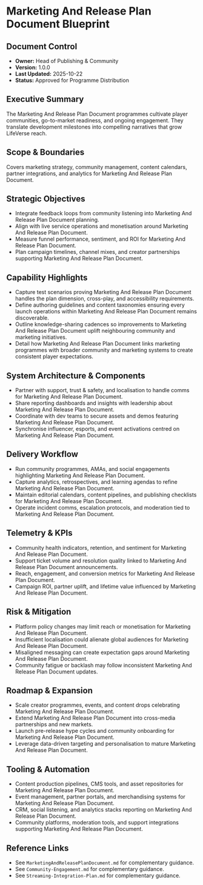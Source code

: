 # Marketing And Release Plan Document Blueprint
## Document Control
- **Owner:** Head of Publishing & Community
- **Version:** 1.0.0
- **Last Updated:** 2025-10-22
- **Status:** Approved for Programme Distribution

## Executive Summary
The Marketing And Release Plan Document programmes cultivate player communities, go-to-market
readiness, and ongoing engagement. They translate development milestones into compelling narratives
that grow LifeVerse reach.

## Scope & Boundaries
Covers marketing strategy, community management, content calendars, partner integrations, and
analytics for Marketing And Release Plan Document.

## Strategic Objectives
- Integrate feedback loops from community listening into Marketing And Release Plan Document planning.
- Align with live service operations and monetisation around Marketing And Release Plan Document.
- Measure funnel performance, sentiment, and ROI for Marketing And Release Plan Document.
- Plan campaign timelines, channel mixes, and creator partnerships supporting Marketing And Release Plan Document.

## Capability Highlights
- Capture test scenarios proving Marketing And Release Plan Document handles the plan dimension, cross-play, and accessibility requirements.
- Define authoring guidelines and content taxonomies ensuring every launch operations within Marketing And Release Plan Document remains discoverable.
- Outline knowledge-sharing cadences so improvements to Marketing And Release Plan Document uplift neighbouring community and marketing initiatives.
- Detail how Marketing And Release Plan Document links marketing programmes with broader community and marketing systems to create consistent player expectations.

## System Architecture & Components
- Partner with support, trust & safety, and localisation to handle comms for Marketing And Release Plan Document.
- Share reporting dashboards and insights with leadership about Marketing And Release Plan Document.
- Coordinate with dev teams to secure assets and demos featuring Marketing And Release Plan Document.
- Synchronise influencer, esports, and event activations centred on Marketing And Release Plan Document.

## Delivery Workflow
- Run community programmes, AMAs, and social engagements highlighting Marketing And Release Plan Document.
- Capture analytics, retrospectives, and learning agendas to refine Marketing And Release Plan Document.
- Maintain editorial calendars, content pipelines, and publishing checklists for Marketing And Release Plan Document.
- Operate incident comms, escalation protocols, and moderation tied to Marketing And Release Plan Document.

## Telemetry & KPIs
- Community health indicators, retention, and sentiment for Marketing And Release Plan Document.
- Support ticket volume and resolution quality linked to Marketing And Release Plan Document announcements.
- Reach, engagement, and conversion metrics for Marketing And Release Plan Document.
- Campaign ROI, partner uplift, and lifetime value influenced by Marketing And Release Plan Document.

## Risk & Mitigation
- Platform policy changes may limit reach or monetisation for Marketing And Release Plan Document.
- Insufficient localisation could alienate global audiences for Marketing And Release Plan Document.
- Misaligned messaging can create expectation gaps around Marketing And Release Plan Document.
- Community fatigue or backlash may follow inconsistent Marketing And Release Plan Document updates.

## Roadmap & Expansion
- Scale creator programmes, events, and content drops celebrating Marketing And Release Plan Document.
- Extend Marketing And Release Plan Document into cross-media partnerships and new markets.
- Launch pre-release hype cycles and community onboarding for Marketing And Release Plan Document.
- Leverage data-driven targeting and personalisation to mature Marketing And Release Plan Document.

## Tooling & Automation
- Content production pipelines, CMS tools, and asset repositories for Marketing And Release Plan Document.
- Event management, partner portals, and merchandising systems for Marketing And Release Plan Document.
- CRM, social listening, and analytics stacks reporting on Marketing And Release Plan Document.
- Community platforms, moderation tools, and support integrations supporting Marketing And Release Plan Document.

## Reference Links
- See `MarketingAndReleasePlanDocument.md` for complementary guidance.
- See `Community-Engagement.md` for complementary guidance.
- See `Streaming-Integration-Plan.md` for complementary guidance.
